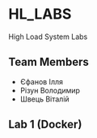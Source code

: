 # HL_LABS
High Load System Labs
## Team Members
- Єфанов Ілля
- Різун Володимир
- Швець Віталій

## Lab 1 (Docker)